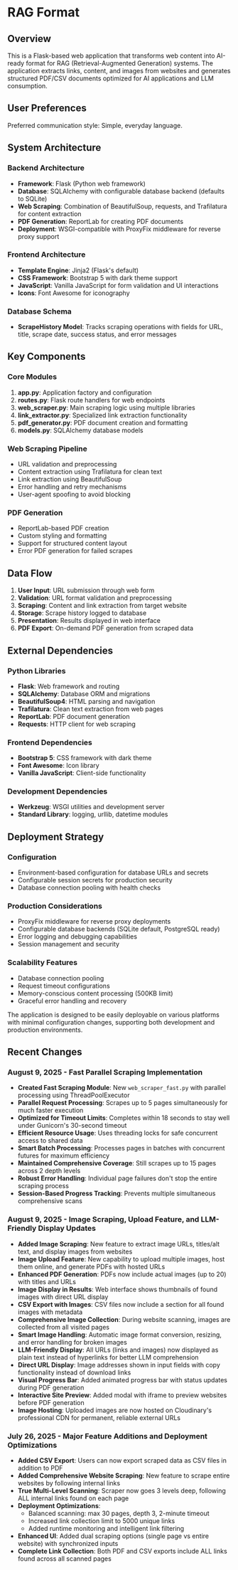 # RAG Format

## Overview

This is a Flask-based web application that transforms web content into AI-ready format for RAG (Retrieval-Augmented Generation) systems. The application extracts links, content, and images from websites and generates structured PDF/CSV documents optimized for AI applications and LLM consumption.

## User Preferences

Preferred communication style: Simple, everyday language.

## System Architecture

### Backend Architecture
- **Framework**: Flask (Python web framework)
- **Database**: SQLAlchemy with configurable database backend (defaults to SQLite)
- **Web Scraping**: Combination of BeautifulSoup, requests, and Trafilatura for content extraction
- **PDF Generation**: ReportLab for creating PDF documents
- **Deployment**: WSGI-compatible with ProxyFix middleware for reverse proxy support

### Frontend Architecture
- **Template Engine**: Jinja2 (Flask's default)
- **CSS Framework**: Bootstrap 5 with dark theme support
- **JavaScript**: Vanilla JavaScript for form validation and UI interactions
- **Icons**: Font Awesome for iconography

### Database Schema
- **ScrapeHistory Model**: Tracks scraping operations with fields for URL, title, scrape date, success status, and error messages

## Key Components

### Core Modules
1. **app.py**: Application factory and configuration
2. **routes.py**: Flask route handlers for web endpoints
3. **web_scraper.py**: Main scraping logic using multiple libraries
4. **link_extractor.py**: Specialized link extraction functionality
5. **pdf_generator.py**: PDF document creation and formatting
6. **models.py**: SQLAlchemy database models

### Web Scraping Pipeline
- URL validation and preprocessing
- Content extraction using Trafilatura for clean text
- Link extraction using BeautifulSoup
- Error handling and retry mechanisms
- User-agent spoofing to avoid blocking

### PDF Generation
- ReportLab-based PDF creation
- Custom styling and formatting
- Support for structured content layout
- Error PDF generation for failed scrapes

## Data Flow

1. **User Input**: URL submission through web form
2. **Validation**: URL format validation and preprocessing
3. **Scraping**: Content and link extraction from target website
4. **Storage**: Scrape history logged to database
5. **Presentation**: Results displayed in web interface
6. **PDF Export**: On-demand PDF generation from scraped data

## External Dependencies

### Python Libraries
- **Flask**: Web framework and routing
- **SQLAlchemy**: Database ORM and migrations
- **BeautifulSoup4**: HTML parsing and navigation
- **Trafilatura**: Clean text extraction from web pages
- **ReportLab**: PDF document generation
- **Requests**: HTTP client for web scraping

### Frontend Dependencies
- **Bootstrap 5**: CSS framework with dark theme
- **Font Awesome**: Icon library
- **Vanilla JavaScript**: Client-side functionality

### Development Dependencies
- **Werkzeug**: WSGI utilities and development server
- **Standard Library**: logging, urllib, datetime modules

## Deployment Strategy

### Configuration
- Environment-based configuration for database URLs and secrets
- Configurable session secrets for production security
- Database connection pooling with health checks

### Production Considerations
- ProxyFix middleware for reverse proxy deployments
- Configurable database backends (SQLite default, PostgreSQL ready)
- Error logging and debugging capabilities
- Session management and security

### Scalability Features
- Database connection pooling
- Request timeout configurations
- Memory-conscious content processing (500KB limit)
- Graceful error handling and recovery

The application is designed to be easily deployable on various platforms with minimal configuration changes, supporting both development and production environments.

## Recent Changes

### August 9, 2025 - Fast Parallel Scraping Implementation
- **Created Fast Scraping Module**: New `web_scraper_fast.py` with parallel processing using ThreadPoolExecutor
- **Parallel Request Processing**: Scrapes up to 5 pages simultaneously for much faster execution
- **Optimized for Timeout Limits**: Completes within 18 seconds to stay well under Gunicorn's 30-second timeout
- **Efficient Resource Usage**: Uses threading locks for safe concurrent access to shared data
- **Smart Batch Processing**: Processes pages in batches with concurrent futures for maximum efficiency
- **Maintained Comprehensive Coverage**: Still scrapes up to 15 pages across 2 depth levels
- **Robust Error Handling**: Individual page failures don't stop the entire scraping process
- **Session-Based Progress Tracking**: Prevents multiple simultaneous comprehensive scans

### August 9, 2025 - Image Scraping, Upload Feature, and LLM-Friendly Display Updates
- **Added Image Scraping**: New feature to extract image URLs, titles/alt text, and display images from websites
- **Image Upload Feature**: New capability to upload multiple images, host them online, and generate PDFs with hosted URLs
- **Enhanced PDF Generation**: PDFs now include actual images (up to 20) with titles and URLs
- **Image Display in Results**: Web interface shows thumbnails of found images with direct URL display
- **CSV Export with Images**: CSV files now include a section for all found images with metadata
- **Comprehensive Image Collection**: During website scanning, images are collected from all visited pages
- **Smart Image Handling**: Automatic image format conversion, resizing, and error handling for broken images
- **LLM-Friendly Display**: All URLs (links and images) now displayed as plain text instead of hyperlinks for better LLM comprehension
- **Direct URL Display**: Image addresses shown in input fields with copy functionality instead of download links
- **Visual Progress Bar**: Added animated progress bar with status updates during PDF generation
- **Interactive Site Preview**: Added modal with iframe to preview websites before PDF generation
- **Image Hosting**: Uploaded images are now hosted on Cloudinary's professional CDN for permanent, reliable external URLs

### July 26, 2025 - Major Feature Additions and Deployment Optimizations
- **Added CSV Export**: Users can now export scraped data as CSV files in addition to PDF
- **Added Comprehensive Website Scraping**: New feature to scrape entire websites by following internal links
- **True Multi-Level Scanning**: Scraper now goes 3 levels deep, following ALL internal links found on each page
- **Deployment Optimizations**: 
  - Balanced scanning: max 30 pages, depth 3, 2-minute timeout
  - Increased link collection limit to 5000 unique links
  - Added runtime monitoring and intelligent link filtering
- **Enhanced UI**: Added dual scraping options (single page vs entire website) with synchronized inputs
- **Complete Link Collection**: Both PDF and CSV exports include ALL links found across all scanned pages